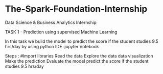 # The-Spark-Foundation-Internship

Data Science & Business Analytics Internship

TASK 1 - Prediction using supervised Machine Learning

In this task we build the model to predict the score if the student studies 9.5 hrs/day by using python
IDE :jupyter notebook

Steps :
#Import libraries
Read the data
Explore the data
data visualization
Make the prediction
Evaluate the model
predict the score if the student studies 9.5 hrs/day
